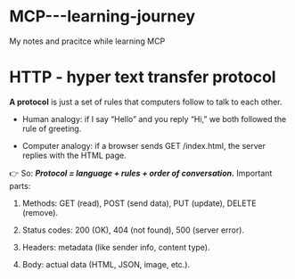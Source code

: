 # MCP---learning-journey
My notes and pracitce while learning MCP
# HTTP - hyper text transfer protocol
 **A protocol** is just a set of rules that computers follow to talk to each other.

- Human analogy: if I say “Hello” and you reply “Hi,” we both followed the rule of greeting.

- Computer analogy: if a browser sends GET /index.html, the server replies with the HTML page.

👉 So: ***Protocol = language + rules + order of conversation.***
Important parts:

1. Methods: GET (read), POST (send data), PUT (update), DELETE (remove).

2. Status codes: 200 (OK), 404 (not found), 500 (server error).

3. Headers: metadata (like sender info, content type).

4. Body: actual data (HTML, JSON, image, etc.).